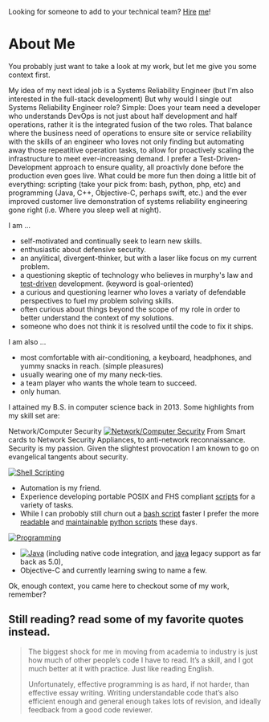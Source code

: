 Looking for someone to add to your technical team? [Hire][] [me][]!

# About Me #
You probably just want to take a look at my work, but let me give you some context first.

My idea of my next ideal job is a Systems Reliability Engineer (but I'm also interested in the full-stack development)
But why would I single out Systems Reliability Engineer role?
Simple: Does your team need a developer who understands DevOps is not just about half development and half operations, rather it is the integrated fusion of the two roles. That balance where the business need of operations to ensure site or service reliability with the skills of an engineer who loves not only finding but automating away those repeatitive operation tasks, to allow for proactively scaling the infrastructure to meet ever-increasing demand.
I prefer a Test-Driven-Development approach to ensure quality, all proactivly done before the production even goes live. What could be more fun then doing a little bit of everything: scripting (take your pick from: bash, python, php, etc) and programming (Java, C++, Objective-C, perhaps swift, etc.) and the ever improved customer live demonstration of systems reliability engineering gone right (i.e. Where you sleep well at night).

I am ...
 - self-motivated and continually seek to learn new skills.
 - enthusiastic about defensive security.
 - an anylitical, divergent-thinker, but with a laser like focus on my current problem.
 - a questioning skeptic of technology who believes in murphy's law and [test-driven][] development. (keyword is goal-oriented)
 - a curious and questioning learner who loves a variaty of defendable perspectives to fuel my problem solving skills.
 - often curious about things beyond the scope of my role in order to better understand the context of my solutions.
 - someone who does not think it is resolved until the code to fix it ships.

I am also ...
 - most comfortable with air-conditioning, a keyboard, headphones, and yummy snacks in reach. (simple pleasures)
 - usually wearing one of my many neck-ties.
 - a team player who wants the whole team to succeed.
 - only human.

I attained my B.S. in computer science back in 2013.
Some highlights from my skill set are:

Network/Computer Security
[![Network/Computer Security](https://img.shields.io/badge/Network%20Computer-Security-green.svg)](https://www.github.com/reactive-firewall/Pocket-PiAP)
From Smart cards to Network Security Appliances, to anti-network reconnaissance. Security is my passion. Given the slightest provocation I am known to go on evangelical tangents about security.

[![Shell Scripting](https://img.shields.io/badge/Shell-Scripting-blue.svg)][bash]
 - Automation is my friend.
 - Experience developing portable POSIX and FHS compliant [scripts][bash] for a variety of tasks.
 - While I can probobly still churn out a [bash script][bash] faster I prefer the more [readable][PEP20] and [maintainable][] [python scripts][python] these days.

[![Programming](https://img.shields.io/badge/Programming-bright-green.svg)](https://www.github.com/reactive-firewall/python-repo)
 - [![Java](https://img.shields.io/badge/Java-orange.svg)](https://www.github.com/reactive-firewall/java-repo) (including native code integration, and [java][] legacy support as far back as 5.0),
 - Objective-C and currently learning swing to name a few.

Ok, enough context, you came here to checkout some of my work, remember?

[id]: http://example.com/  "Optional Title Here"
[Website]: https://sites.google.com/site/poetryinthecode/about  "My Website"
[hire]: https://www.linkedin.com/in/kwalls  "hire"
[me]: https://www.github.com/reactive-firewall  "me"
[hire]: https://www.linkedin.com/in/kwalls  "hire"
[test-driven]: https://travis-ci.org/reactive-firewall  "Test-Driven"
[id]: http://example.com/  "Optional Title Here"
[Repositories]: https://github.com/reactive-firewall?tab=repositories "Repositories"
[PEP20]: https://www.python.org/dev/peps/pep-0020/  "PEP-20"
[maintainable]: https://codeclimate.com/github/reactive-firewall/python-repo/trends/churn  "Maintainable"
[bash]: https://www.github.com/reactive-firewall/bash-repo  "Bash"
[python]: https://www.github.com/reactive-firewall/python-repo  "Python"
[java]: https://www.github.com/reactive-firewall/java-repo  "Java"

## Still reading? read some of my favorite quotes instead. ##
>The biggest shock for me in moving from academia to industry is just how much of other people’s code I have to read. It’s a skill, and I got much better at it with practice. Just like reading English.
>
>Unfortunately, effective programming is as hard, if not harder, than effective essay writing. Writing understandable code that’s also efficient enough and general enough takes lots of revision, and ideally feedback from a good code reviewer. 

[readable-code-paper]: https://lingpipe-blog.com/2009/10/15/the-futility-of-commenting-code/ "The futility of commenting code"



